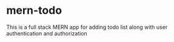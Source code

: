 # mern-todo
This is a full stack MERN app for adding todo list along with user authentication and authorization
